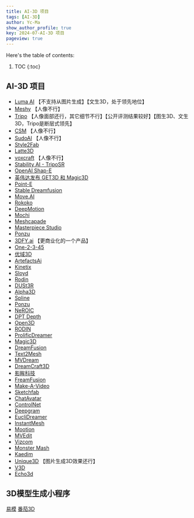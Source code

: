 ```yaml
---
title: AI-3D 项目
tags: [AI-3D]
author: Yc-Ma
show_author_profile: true
key: 2024-07-AI-3D 项目
pageview: true
---
```


Here's the table of contents:
1. TOC
{:toc}

## AI-3D 项目
- [Luma AI](https://lumalabs.ai/) 【不支持从图片生成】【文生3D，处于领先地位】
- [Meshy](https://app.meshy.ai/zh/discover) 【人像不行】
- [Tripo](https://www.tripo3d.ai/app) 【人像面部还行，其它细节不行】【公开评测结果较好】【图生3D、文生3D，Tripo是断层式领先】
- [CSM](https://3d.csm.ai/) 【人像不行】
- [SudoAI](https://www.sudo.ai/) 【人像不行】
- [Style2Fab](https://hcie.csail.mit.edu/research/style2fab/style2fab.html)
- [Latte3D](https://research.nvidia.com/labs/toronto-ai/LATTE3D/)
- [voxcraft](https://voxcraft.ai/) 【人像不行】
- [Stability AI - TripoSR](https://github.com/VAST-AI-Research/TripoSR)
- [OpenAI Shap-E](https://github.com/openai/shap-e)
- [英伟达发布 GET3D 和 Magic3D](https://github.com/nv-tlabs/GET3D)
- [Point-E](https://openai.com/research/point-e)
- [Stable Dreamfusion](https://github.com/ashawkey/stable-dreamfusion)
- [Move.AI](https://www.move.ai/)
- [Rokoko](https://www.rokoko.com/)
- [DeepMotion](https://www.deepmotion.com/)
- [Mochi](https://himochi.ai/)
- [Meshcapade](https://meshcapade.com/)
- [Masterpiece Studio](https://masterpiecestudio.com/)
- [Ponzu](https://www.ponzu.gg/)
- [3DFY.ai](https://3dfy.ai/) 【更商业化的一个产品】
- [One-2-3-45](https://github.com/One-2-3-45/One-2-3-45)
- [优域3D](https://www.iuu3d.com/)
- [ArtefactsAi](https://artefacts.ai/)
- [Kinetix](https://www.kinetix.tech/)
- [Sloyd](https://www.sloyd.ai/)
- [Rodin](https://hyperhuman.deemos.com/rodin)
- [DUSt3R](https://github.com/naver/dust3r)
- [Alpha3D](https://www.alpha3d.io/)
- [Spline](https://spline.design/ai-generate)
- [Ponzu](ponzu.ai)
- [NeROIC](https://zfkuang.github.io/NeROIC/)
- [DPT Depth](https://github.com/isl-org/DPT)
- [Open3D](https://github.com/isl-org/Open3D)
- [RODIN](https://rodin.g42.ai/)
- [ProlificDreamer](https://github.com/thu-ml/prolificdreamer)
- [Magic3D](https://research.nvidia.com/labs/dir/magic3d/)
- [DreamFusion](https://dreamfusion3d.github.io/)
- [Text2Mesh](https://threedle.github.io/text2mesh/)
- [MVDream](https://github.com/bytedance/MVDream)
- [DreamCraft3D](https://github.com/deepseek-ai/DreamCraft3D)
- [影眸科技](https://deemos.com/)
- [FreamFusion](https://dreamfusion3d.github.io/)
- [Make-A-Video](https://makeavideo.studio/)
- [Sketchfab](https://sketchfab.com/)
- [ChatAvatar](https://deepgram.com/ai-apps/chatavatar)
- [ControlNet](https://github.com/lllyasviel/ControlNet)
- [Deepgram](https://deepgram.com/)
- [EucliDreamer](https://arxiv.org/abs/2311.15573)
- [InstantMesh](https://github.com/TencentARC/InstantMesh)
- [Mootion](www.mootion.com)
- [MVEdit](https://github.com/Lakonik/MVEdit)
- [Vizcom](https://www.vizcom.ai/)
- [Monster Mash](https://monstermash.zone/)
- [Kaedim](https://www.kaedim3d.com/)
- [Unique3D](https://github.com/AiuniAI/Unique3D) 【图片生成3D效果还行】
- [V3D](https://huggingface.co/spaces/heheyas/V3D)
- [Echo3d](https://www.echo3d.com/)

## 3D模型生成小程序
[易模](https://cn.bing.com/search?q=%E6%98%93%E6%A8%A1)
[番茄3D](https://cn.bing.com/search?q=%E7%95%AA%E8%8C%843D)

